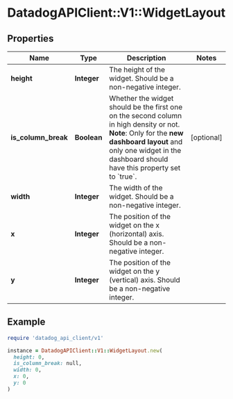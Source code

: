 # DatadogAPIClient::V1::WidgetLayout

## Properties

| Name                | Type        | Description                                                                                                                                                                                                                     | Notes      |
| ------------------- | ----------- | ------------------------------------------------------------------------------------------------------------------------------------------------------------------------------------------------------------------------------- | ---------- |
| **height**          | **Integer** | The height of the widget. Should be a non-negative integer.                                                                                                                                                                     |            |
| **is_column_break** | **Boolean** | Whether the widget should be the first one on the second column in high density or not. **Note**: Only for the **new dashboard layout** and only one widget in the dashboard should have this property set to &#x60;true&#x60;. | [optional] |
| **width**           | **Integer** | The width of the widget. Should be a non-negative integer.                                                                                                                                                                      |            |
| **x**               | **Integer** | The position of the widget on the x (horizontal) axis. Should be a non-negative integer.                                                                                                                                        |            |
| **y**               | **Integer** | The position of the widget on the y (vertical) axis. Should be a non-negative integer.                                                                                                                                          |            |

## Example

```ruby
require 'datadog_api_client/v1'

instance = DatadogAPIClient::V1::WidgetLayout.new(
  height: 0,
  is_column_break: null,
  width: 0,
  x: 0,
  y: 0
)
```
